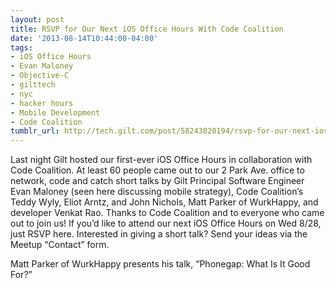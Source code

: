 ```yaml
---
layout: post
title: RSVP for Our Next iOS Office Hours With Code Coalition
date: '2013-08-14T10:44:00-04:00'
tags:
- iOS Office Hours
- Evan Maloney
- Objective-C
- gilttech
- nyc
- hacker hours
- Mobile Development
- Code Coalition
tumblr_url: http://tech.gilt.com/post/58243820194/rsvp-for-our-next-ios-office-hours-with-code
---
```


Last night Gilt hosted our first-ever iOS Office Hours in collaboration with Code Coalition. At least 60 people came out to our 2 Park Ave. office to network, code and catch short talks by Gilt Principal Software Engineer Evan Maloney (seen here discussing mobile strategy), Code Coalition’s Teddy Wyly, Eliot Arntz, and John Nichols, Matt Parker of WurkHappy, and developer Venkat Rao. Thanks to Code Coalition and to everyone who came out to join us!
If you’d like to attend our next iOS Office Hours on Wed 8/28, just RSVP here. Interested in giving a short talk? Send your ideas via the Meetup “Contact” form. 


Matt Parker of WurkHappy presents his talk, “Phonegap: What Is It Good For?”
